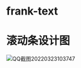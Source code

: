# frank-text
# 滚动条设计图
![QQ截图20220323103747](https://user-images.githubusercontent.com/61418912/159613622-350a1625-d531-4483-b3b6-dd93afbb48c7.png)
